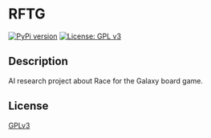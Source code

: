 # RFTG
[![PyPi version](https://pypip.in/v/rftg/badge.png)](https://pypi.org/project/rftg/)
[![License: GPL v3](https://img.shields.io/badge/License-GPLv3-blue.svg)](https://github.com/damiencarol/rftg/blob/master/LICENSE)

## Description

AI research project about Race for the Galaxy board game.

## License

[GPLv3](https://www.gnu.org/licenses/gpl-3.0.html)
